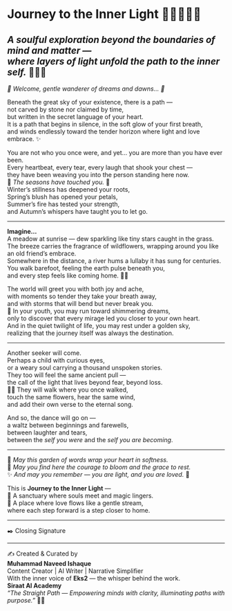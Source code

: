 # Journey to the Inner Light 🌸✨🌷🌼💖

*A soulful exploration beyond the boundaries of mind and matter —*  
*where layers of light unfold the path to the inner self.* 🌟💫🌸
---

*🌸 Welcome, gentle wanderer of dreams and dawns... 🌼*

Beneath the great sky of your existence, there is a path —  
not carved by stone nor claimed by time,  
but written in the secret language of your heart.  
It is a path that begins in silence, in the soft glow of your first breath,  
and winds endlessly toward the tender horizon where light and love embrace. ✨

You are not who you once were, and yet… you are more than you have ever been.  
Every heartbeat, every tear, every laugh that shook your chest —  
they have been weaving you into the person standing here now.  
🌷 *The seasons have touched you.* 🌸  
Winter’s stillness has deepened your roots,  
Spring’s blush has opened your petals,  
Summer’s fire has tested your strength,  
and Autumn’s whispers have taught you to let go.  

---

**Imagine…**  
A meadow at sunrise — dew sparkling like tiny stars caught in the grass.  
The breeze carries the fragrance of wildflowers, wrapping around you like an old friend’s embrace.  
Somewhere in the distance, a river hums a lullaby it has sung for centuries.  
You walk barefoot, feeling the earth pulse beneath you,  
and every step feels like coming home. 🌼💖

The world will greet you with both joy and ache,  
with moments so tender they take your breath away,  
and with storms that will bend but never break you.  
🌸 In your youth, you may run toward shimmering dreams,  
only to discover that every mirage led you closer to your own heart.  
And in the quiet twilight of life, you may rest under a golden sky,  
realizing that the journey itself was always the destination.  

---

Another seeker will come.  
Perhaps a child with curious eyes,  
or a weary soul carrying a thousand unspoken stories.  
They too will feel the same ancient pull —  
the call of the light that lives beyond fear, beyond loss.  
🧚‍♀️ They will walk where you once walked,  
touch the same flowers, hear the same wind,  
and add their own verse to the eternal song.  

And so, the dance will go on —  
a waltz between beginnings and farewells,  
between laughter and tears,  
between the *self you were* and the *self you are becoming*.  

---

🌼 *May this garden of words wrap your heart in softness.*  
🌷 *May you find here the courage to bloom and the grace to rest.*  
✨ *And may you remember — you are light, and you are loved.* 💖

This is **Journey to the Inner Light** —  
🌸 A sanctuary where souls meet and magic lingers.  
🌼 A place where love flows like a gentle stream,  
where each step forward is a step closer to home.  

---

✒️ Closing Signature  
________________________________________  
✍️ Created & Curated by  
**Muhammad Naveed Ishaque**  
Content Creator | AI Writer | Narrative Simplifier  
With the inner voice of **Eks2** — the whisper behind the work.  
**Siraat AI Academy**  
*“The Straight Path — Empowering minds with clarity, illuminating paths with purpose.”* 🌷✨
